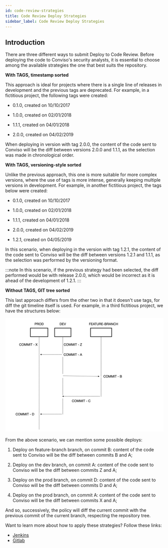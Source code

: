 ```yaml
---
id: code-review-strategies
title: Code Review Deploy Strategies
sidebar_label: Code Review Deploy Strategies
---
```


## Introduction
There are three different ways to submit Deploy to Code Review. Before deploying the code to Conviso's security analysts, it is essential to choose among the available strategies the one that best suits the repository.

**With TAGS, timestamp sorted**

This approach is ideal for projects where there is a single line of releases in development and the previous tags are deprecated. For example, in a fictitious project, the following tags were created:

- 0.1.0, created on 10/10/2017

- 1.0.0, created on 02/01/2018

- 1.1.1, created on 04/01/2018

- 2.0.0, created on 04/02/2019

When deploying in version with tag 2.0.0, the content of the code sent to Conviso will be the diff between versions 2.0.0 and 1.1.1, as the selection was made in chronological order.

**With TAGS, versioning-style sorted**

Unlike the previous approach, this one is more suitable for more complex versions, where the use of tags is more intense, generally keeping multiple versions in development. For example, in another fictitious project, the tags below were created:

- 0.1.0, created on 10/10/2017

- 1.0.0, created on 02/01/2018

- 1.1.1, created on 04/01/2018

- 2.0.0, created on 04/02/2019

- 1.2.1, created on 04/05/2019

In this scenario, when deploying in the version with tag 1.2.1, the content of the code sent to Conviso will be the diff between versions 1.2.1 and 1.1.1, as the selection was performed by the versioning format.

:::note
In this scenario, if the previous strategy had been selected, the diff performed would be with release 2.0.0, which would be incorrect as it is ahead of the development of 1.2.1.
:::

**Without TAGS, GIT tree sorted**

This last approach differs from the other two in that it doesn't use tags, for diff the git timeline itself is used. For example, in a third fictitious project, we have the structures below:

<div style={{textAlign: 'center'}}>

![img](../../static/img/code-review.png)

</div>

From the above scenario, we can mention some possible deploys:

1. Deploy on feature-branch branch, on commit B: content of the code sent to Conviso will be the diff between commits B and A;

2. Deploy on the dev branch, on commit A: content of the code sent to Conviso will be the diff between commits Z and A;

3. Deploy on the prod branch, on commit D: content of the code sent to Conviso will be the diff between commits D and A;

4. Deploy on the prod branch, on commit A: content of the code sent to Conviso will be the diff between commits X and A;

And so, successively, the policy will diff the current commit with the previous commit of the current branch, respecting the repository tree.

Want to learn more about how to apply these strategies? Follow these links:

- [Jenkins](../integrations/jenkins)
- [Gitlab](../integrations/gitlab)

